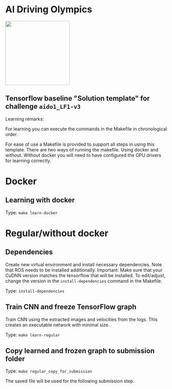 <!-- do not modify - autogenerated -->
 
# AI Driving Olympics

<a href="http://aido.duckietown.org"><img width="200" src="https://www.duckietown.org/wp-content/uploads/2018/07/AIDO-768x512.png"/></a>


## Tensorflow baseline "Solution template" for challenge `aido1_LF1-v3`

Learning remarks:

For learning you can execute the commands in the Makefile in chronological order. 

For ease of use a Makefile is provided to support all steps in using this template. 
There are two ways of running the makefile. Using docker and without. 
Without docker you will need to have configured the GPU drivers for learning correctly. 

# Docker 
## Learning with docker

Type: `make learn-docker` 

# Regular/without docker

## Dependencies

Create new virtual environment and install necessary dependencies.
Note that ROS needs to be installed additionally. 
Important: Make sure that your CuDNN version matches the tensorflow that will be installed. 
To edit/adjust, change the version in the `install-dependencies` command in the Makefile. 

Type: `install-dependencies`

## Train CNN and freeze TensorFlow graph

Train CNN using the extracted images and velocities from the logs.
This creates an executable network with minimal size. 

Type: `make learn-regular` 

## Copy learned and frozen graph to submission folder

Type: `make regular_copy_for_submission`

The saved file will be used for the following submission step.
